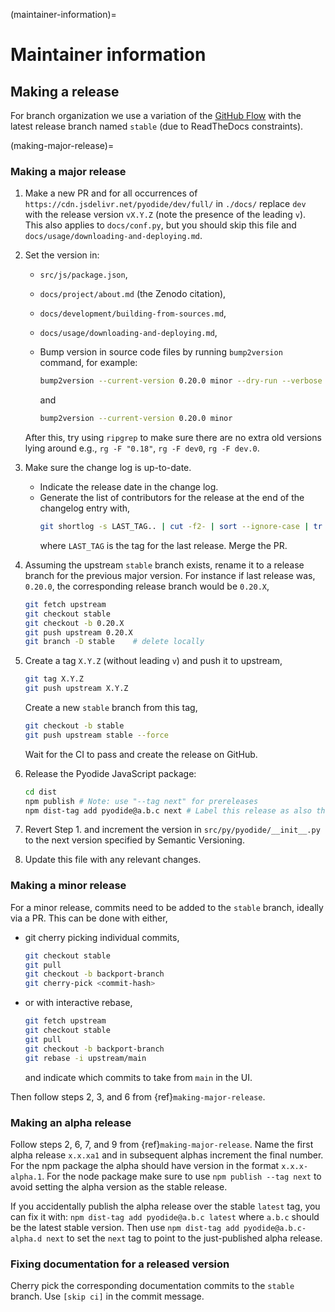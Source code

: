 (maintainer-information)=

# Maintainer information

## Making a release

For branch organization we use a variation of the [GitHub
Flow](https://guides.github.com/introduction/flow/) with
the latest release branch named `stable` (due to ReadTheDocs constraints).

(making-major-release)=

### Making a major release

1. Make a new PR and for all occurrences of
   `https://cdn.jsdelivr.net/pyodide/dev/full/` in `./docs/` replace `dev` with
   the release version `vX.Y.Z` (note the presence of the leading `v`). This
   also applies to `docs/conf.py`, but you should skip this file and
   `docs/usage/downloading-and-deploying.md`.

2. Set the version in:
   - `src/js/package.json`,
   - `docs/project/about.md` (the Zenodo citation),
   - `docs/development/building-from-sources.md`,
   - `docs/usage/downloading-and-deploying.md`,
   - Bump version in source code files by running `bump2version` command, for example:
     ```bash
     bump2version --current-version 0.20.0 minor --dry-run --verbose
     ```

     and

     ```bash
     bump2version --current-version 0.20.0 minor 
     ```

   After this, try using `ripgrep` to make sure there are no extra old versions
   lying around e.g., `rg -F "0.18"`, `rg -F dev0`, `rg -F dev.0`.

3. Make sure the change log is up-to-date.

   - Indicate the release date in the change log.
   - Generate the list of contributors for the release at the end of the
     changelog entry with,
     ```bash
     git shortlog -s LAST_TAG.. | cut -f2- | sort --ignore-case | tr '\n' ';' | sed 's/;/, /g;s/, $//' | fold -s
     ```
     where `LAST_TAG` is the tag for the last release.
     Merge the PR.

4. Assuming the upstream `stable` branch exists, rename it to a release branch
   for the previous major version. For instance if last release was, `0.20.0`,
   the corresponding release branch would be `0.20.X`,
   ```bash
   git fetch upstream
   git checkout stable
   git checkout -b 0.20.X
   git push upstream 0.20.X
   git branch -D stable    # delete locally
   ```
5. Create a tag `X.Y.Z` (without leading `v`) and push
   it to upstream,

   ```bash
   git tag X.Y.Z
   git push upstream X.Y.Z
   ```

   Create a new `stable` branch from this tag,

   ```bash
   git checkout -b stable
   git push upstream stable --force
   ```

   Wait for the CI to pass and create the release on GitHub.

6. Release the Pyodide JavaScript package:

   ```bash
   cd dist
   npm publish # Note: use "--tag next" for prereleases
   npm dist-tag add pyodide@a.b.c next # Label this release as also the latest unstable release
   ```

7. Revert Step 1. and increment the version in `src/py/pyodide/__init__.py` to
   the next version specified by Semantic Versioning.

8. Update this file with any relevant changes.

### Making a minor release

For a minor release, commits need to be added to the `stable` branch, ideally via a PR.
This can be done with either,

- git cherry picking individual commits,
  ```bash
  git checkout stable
  git pull
  git checkout -b backport-branch
  git cherry-pick <commit-hash>
  ```
- or with interactive rebase,
  ```bash
  git fetch upstream
  git checkout stable
  git pull
  git checkout -b backport-branch
  git rebase -i upstream/main
  ```
  and indicate which commits to take from `main` in the UI.

Then follow steps 2, 3, and 6 from {ref}`making-major-release`.

### Making an alpha release

Follow steps 2, 6, 7, and 9 from {ref}`making-major-release`. Name the first
alpha release `x.x.xa1` and in subsequent alphas increment the final number. For
the npm package the alpha should have version in the format `x.x.x-alpha.1`. For
the node package make sure to use `npm publish --tag next` to avoid setting the
alpha version as the stable release.

If you accidentally publish the alpha release over the stable `latest` tag, you
can fix it with: `npm dist-tag add pyodide@a.b.c latest` where `a.b.c` should be
the latest stable version. Then use
`npm dist-tag add pyodide@a.b.c-alpha.d next` to set the `next` tag to point to the
just-published alpha release.

### Fixing documentation for a released version

Cherry pick the corresponding documentation commits to the `stable` branch. Use
`[skip ci]` in the commit message.
